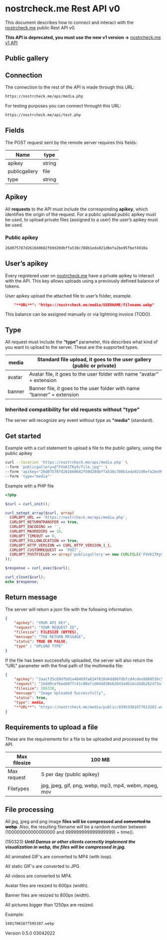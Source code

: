 # nostrcheck.me Rest API v0

This document describes how to connect and interact with the [nostrcheck.me](http://nostrcheck.me/) public Rest API v0.

**This API is **deprecated**, you must use the new v1 version ->** [nostrcheck.me v1 API](https://github.com/quentintaranpino/nostrcheck-api-ts)   

## Public gallery

## Connection

The connection to the rest of the API is made through this URL:

```html
https://nostrcheck.me/api/media.php
```

For testing purposes you can connect throught this URL:

```html
https://nostrcheck.me/api/test.php
```

## Fields

The POST request sent by the remote server requires this fields:

| Name | type |
| --- | --- |
| apikey | string |
| publicgallery | file |
| type | string |

## Apikey

All **requests** to the API must include the corresponding **apikey**, which identifies the origin of the request. For a public upload public apikey must be used, to upload private files (assigned to a user) the user’s apikey must be used.

### Public apikey

```html
26d075787d261660682fb9d20dbffa538c708b1eda921d0efa2be95fbef4910a
```

## User’s apikey

Every registered user on [nostrcheck.me](http://nostrcheck.me) have a private apikey to interact with the API. This key allows uploads using a previously defined balance of tokens.

User apikey upload the attached file to user’s folder, example. 

```json
    "**URL**": "https://nostrcheck.me/media/USERNAME/filename.webp"
```

This balance can be assigned manually or via lightning invoice (TODO).

## Type

All request must include the **“type”** parameter, this describes what kind of you want to upload to the server. These are the supported types.

| media | Standard file upload, it goes to the user gallery (public or private) |
| --- | --- |
| avatar | Avatar file, it goes to the user folder with name “avatar” + extension |
| banner | Banner file, it goes to the user folder with name “banner” + extension |

### Inherited compatibility for old requests without "type”

The server will recognize any event without type as **"media"** (standard).

## Get started

Example with a curl statement to upload a file to the public gallery, using the public apikey

```bash
curl --location 'https://nostrcheck.me/api/media.php' \
--form 'publicgallery=@"FVoK1TKy9/file.jpg"' \
--form 'apikey="26d075787d261660682fb9d20dbffa538c708b1eda921d0efa2be95fbef4910a"' \
--form 'type="media"'
```

Example with a PHP file

```php
<?php

$curl = curl_init();

curl_setopt_array($curl, array(
  CURLOPT_URL => 'https://nostrcheck.me/api/media.php',
  CURLOPT_RETURNTRANSFER => true,
  CURLOPT_ENCODING => '',
  CURLOPT_MAXREDIRS => 10,
  CURLOPT_TIMEOUT => 0,
  CURLOPT_FOLLOWLOCATION => true,
  CURLOPT_HTTP_VERSION => CURL_HTTP_VERSION_1_1,
  CURLOPT_CUSTOMREQUEST => 'POST',
  CURLOPT_POSTFIELDS => array('publicgallery'=> new CURLFILE('FVoK1TKy9/file.jpg'),'apikey' => '26d075787d261660682fb9d20dbffa538c708b1eda921d0efa2be95fbef4910a','type' => 'media'),
));

$response = curl_exec($curl);

curl_close($curl);
echo $response;
```

## Return message

The server will return a json file with the following information.

```json
{
    "apikey": "YOUR API KEY",
    "request": "YOUR REQUEST ID",
    "filesize": FILESIZE (BYTES),
    "message": "THE RETURN MESSAGE",
    "status": TRUE OR FALSE,
    "type" : "UPLOAD TYPE"
}
```

If the file has been successfully uploaded, the server will also return the "URL" parameter with the final path of the multimedia file:

```json
{
    "apikey": "2aacf25cb9dfb01a464b9fa624f810d4dd86fdbfcd4cdea9d6853bc579e9ad89",
    "request": "16dd9cef6eeb07fc41c80afcb64dd38e62643edb14cd3db262d73a19caf2ea8d",
    "filesize": 306338,
    "message": "Image Uploaded Successfully",
    "status": true,
    "type": media,
    "**URL**": "https://nostrcheck.me/media/public/83953381677613282.webp"
}
```

## Requirements to upload a file

These are the requirements for a file to be uploaded and processed by the API.

| Max filesize | 100 MB |
| --- | --- |
| Max request | 5 per day (public apikey) |
| Filetypes | jpg, jpeg, gif, png, webp, mp3, mp4, webm, mpeg, mov |

## File processing

All jpg, jpeg and png image **files will be compressed and ~~converted to webp~~**. Also, the resulting filename will be a random number between (100000000000000000 and 999999999999999999) + time(). 

(150323) ***Until Damus or other clients correctly implement the visualization in webp, the files will be compressed in jpg.***

All animated GIF's are converted to MP4 (with loop). 

All static GIF's are converted to JPG.

All videos are converted to MP4.

Avatar files are resized to 600px (width).

Banner files are resized to 800px (width).

All pictures bigger than 1250px are resized.

Example:

```bash
34917061677595387.webp
```

Version 0.5.0 03042022
